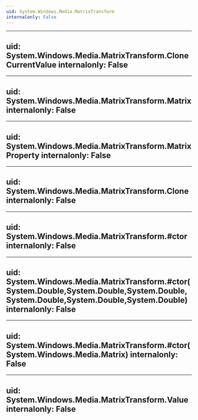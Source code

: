 ```yaml
---
uid: System.Windows.Media.MatrixTransform
internalonly: False
---
```


---
uid: System.Windows.Media.MatrixTransform.CloneCurrentValue
internalonly: False
---

---
uid: System.Windows.Media.MatrixTransform.Matrix
internalonly: False
---

---
uid: System.Windows.Media.MatrixTransform.MatrixProperty
internalonly: False
---

---
uid: System.Windows.Media.MatrixTransform.Clone
internalonly: False
---

---
uid: System.Windows.Media.MatrixTransform.#ctor
internalonly: False
---

---
uid: System.Windows.Media.MatrixTransform.#ctor(System.Double,System.Double,System.Double,System.Double,System.Double,System.Double)
internalonly: False
---

---
uid: System.Windows.Media.MatrixTransform.#ctor(System.Windows.Media.Matrix)
internalonly: False
---

---
uid: System.Windows.Media.MatrixTransform.Value
internalonly: False
---
